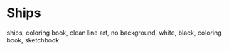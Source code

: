 # Ships
ships, coloring book, clean line art, no background, white, black, coloring book, sketchbook
